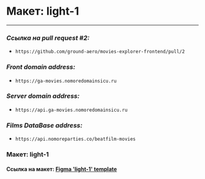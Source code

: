 # Макет: light-1

---
### *Ссылка на pull request #2:*
- `https://github.com/ground-aero/movies-explorer-frontend/pull/2`

### *Front domain address:*
- `https://ga-movies.nomoredomainsicu.ru`

### *Server domain address:*
- `https://api.ga-movies.nomoredomainsicu.ru`

### *Films DataBase address:*
-  `https://api.nomoreparties.co/beatfilm-movies`

### Макет: light-1
#### Ссылка на макет: [Figma 'light-1' template](https://www.figma.com/file/6FMWkB94wE7KTkcCgUXtnC/light-1?type=design&node-id=932-3961&mode=design&t=VCMDVvNjAbCo2lft-0)
